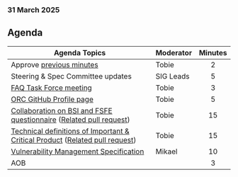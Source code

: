 ###  31 March 2025
##  Agenda
 Agenda Topics | Moderator | Minutes |
| ----- | ----- | :---: |
| Approve [previous minutes](https://github.com/orcwg/orcwg/pull/62) | Tobie | 2 |
| Steering & Spec Committee updates | SIG Leads | 5 |
| [FAQ Task Force meeting](https://github.com/orcwg/orcwg/blob/main/MEETINGS.md#faq-task-force-call) | Tobie | 3 |
| [ORC GitHub Profile page](https://github.com/orcwg/.github/pull/1) | Tobie | 5 |
| [Collaboration on BSI and FSFE questionnaire](https://github.com/orcwg/cra-hub/tree/tobie-questionnaires/questionnaires#questionnaire-for-open-source-and-manufacturers) ([Related pull request](https://github.com/orcwg/cra-hub/pull/168)) | Tobie | 15 | 
| [Technical definitions of Important & Critical Product](https://github.com/orcwg/cra-hub/blob/tobie-prod-reg/product-definitions/README.md#current-consultations) ([Related pull request](https://github.com/orcwg/cra-hub/pull/164))| Tobie | 15 | 
| [Vulnerability Management Specification](https://github.com/orcwg/vulnerability-management-spec) | Mikael | 10 |
| AOB | | 3 |
